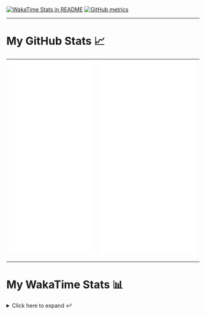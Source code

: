 [![WakaTime Stats in README](https://github.com/LOsioChico/LOsioChico/actions/workflows/waka.yml/badge.svg)](https://github.com/LOsioChico/LOsioChico/actions/workflows/waka.yml) [![GitHub metrics](https://github.com/LOsioChico/LOsioChico/actions/workflows/metrics.yml/badge.svg)](https://github.com/LOsioChico/LOsioChico/actions/workflows/metrics.yml)

---

# My GitHub Stats 📈

| ![](./assets/metrics.svg) | ![](./assets/metrics2.svg) |
| ------------------------- | -------------------------- |

---

# My WakaTime Stats 📊

<details>
<summary>Click here to expand ↩️</summary>
<br>

<!--START_SECTION:waka-->
![Code Time](http://img.shields.io/badge/Code%20Time-2%2C194%20hrs%2010%20mins-blue)

![Lines of code](https://img.shields.io/badge/From%20Hello%20World%20I%27ve%20Written-396.6%20thousand%20lines%20of%20code-blue)

**🐱 My GitHub Data** 

> 📦 694.7 kB Used in GitHub's Storage 
 > 
> 🏆 41 Contributions in the Year 2025
 > 
> 🚫 Not Opted to Hire
 > 
> 📜 28 Public Repositories 
 > 
> 🔑 33 Private Repositories 
 > 
**I'm a Night 🦉** 

```text
🌞 Morning                614 commits         ███░░░░░░░░░░░░░░░░░░░░░░   13.89 % 
🌆 Daytime                1401 commits        ████████░░░░░░░░░░░░░░░░░   31.69 % 
🌃 Evening                1508 commits        █████████░░░░░░░░░░░░░░░░   34.11 % 
🌙 Night                  898 commits         █████░░░░░░░░░░░░░░░░░░░░   20.31 % 
```
📅 **I'm Most Productive on Thursday** 

```text
Monday                   632 commits         ████░░░░░░░░░░░░░░░░░░░░░   14.30 % 
Tuesday                  656 commits         ████░░░░░░░░░░░░░░░░░░░░░   14.84 % 
Wednesday                489 commits         ███░░░░░░░░░░░░░░░░░░░░░░   11.06 % 
Thursday                 808 commits         █████░░░░░░░░░░░░░░░░░░░░   18.28 % 
Friday                   673 commits         ████░░░░░░░░░░░░░░░░░░░░░   15.22 % 
Saturday                 746 commits         ████░░░░░░░░░░░░░░░░░░░░░   16.87 % 
Sunday                   417 commits         ██░░░░░░░░░░░░░░░░░░░░░░░   09.43 % 
```


📊 **This Week I Spent My Time On** 

```text
💬 Programming Languages: 
Astro                    58 mins             █████████░░░░░░░░░░░░░░░░   35.14 % 
TypeScript               48 mins             ███████░░░░░░░░░░░░░░░░░░   29.17 % 
Other                    15 mins             ██░░░░░░░░░░░░░░░░░░░░░░░   09.18 % 
Bash                     12 mins             ██░░░░░░░░░░░░░░░░░░░░░░░   07.31 % 
JSON                     11 mins             ██░░░░░░░░░░░░░░░░░░░░░░░   07.18 % 
```

**I Mostly Code in TypeScript** 

```text
TypeScript               33 repos            ████████████░░░░░░░░░░░░░   50.00 % 
Scala                    9 repos             ███░░░░░░░░░░░░░░░░░░░░░░   13.64 % 
JavaScript               7 repos             ███░░░░░░░░░░░░░░░░░░░░░░   10.61 % 
CSS                      5 repos             ██░░░░░░░░░░░░░░░░░░░░░░░   07.58 % 
Astro                    3 repos             █░░░░░░░░░░░░░░░░░░░░░░░░   04.55 % 
```




 Last Updated on 29/05/2025 01:11:30 UTC
<!--END_SECTION:waka-->

## </details>
